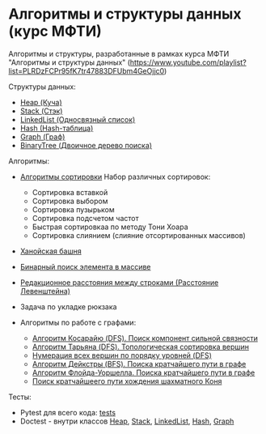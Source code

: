 # Алгоритмы и структуры данных (курс МФТИ)

Алгоритмы и структуры, разработанные в рамках курса МФТИ "Алгоритмы и структуры данных"
(https://www.youtube.com/playlist?list=PLRDzFCPr95fK7tr47883DFUbm4GeOjjc0)

Структуры данных:
- [Heap (Куча)](mipt_lections/heap)
- [Stack (Стэк)](mipt_lections/stack)
- [LinkedList (Односвязный список)](mipt_lections/hash/linkedlist.py)
- [Hash (Hash-таблица)](mipt_lections/hash/hash.py)
- [Graph (Граф)](mipt_lections/graph/graph.py)
- [BinaryTree (Двоичное дерево поиска)](mipt_lections/graph/binary_search_tree.py)

Алгоритмы:
- [Алгоритмы сортировки](mipt_lections/sorting) 
Набор различных сортировок:
    - Сортировка вставкой
    - Сортировка выбором
    - Сортировка пузырьком
    - Сортировка подсчетом частот
    - Быстрая сортировкаа по методу Тони Хоара
    - Сортировка слиянием (слияние отсортированных массивов)
- [Ханойская башня](mipt_lections/hanoi_towers.py)
- [Бинарный поиск элемента в массиве](mipt_lections/binary_search.py)
- [Редакционное расстояния между строками (Расстояние Левенштейна)](mipt_lections/compare_words.py)
- Задача по укладке рюкзака

- Алгоритмы по работе с графами:
    - [Алгоритм Косарайю (DFS). Поиск компонент сильной связности](mipt_lections/graph/algo_Kosaraju_connected_components.py)
    - [Алгоритм Тарьяна (DFS). Топологическая сортировка вершин](mipt_lections/graph/algo_Tarjan_sort_vertexes.py)
    - [Нумерация всех вершин по порядку уровней (DFS)](mipt_lections/graph/numbering_vertex.py)
    - [Алгоритм Дейкстры (BFS). Поиска кратчайшего пути в графе](mipt_lections/graph/algo_Dijkstra_find_min_path.py)
    - [Алгоритм Флойда-Уоршелла. Поиска кратчайшего пути в графе](mipt_lections/graph/algo_Floyd_Warshall_find_min_path.py)
    - [Поиск кратчайшеего пути хождения шахматного Коня](mipt_lections/chess_horse.py)


Тесты:
- Pytest для всего кода: [tests](tests/)
- Doctest - внутри классов [Heap](mipt_lections/heap), [Stack](mipt_lections/stack), [LinkedList](mipt_lections/hash/linkedlist.py), [Hash](mipt_lections/hash/hash.py), [Graph](mipt_lections/graph/graph.py)

